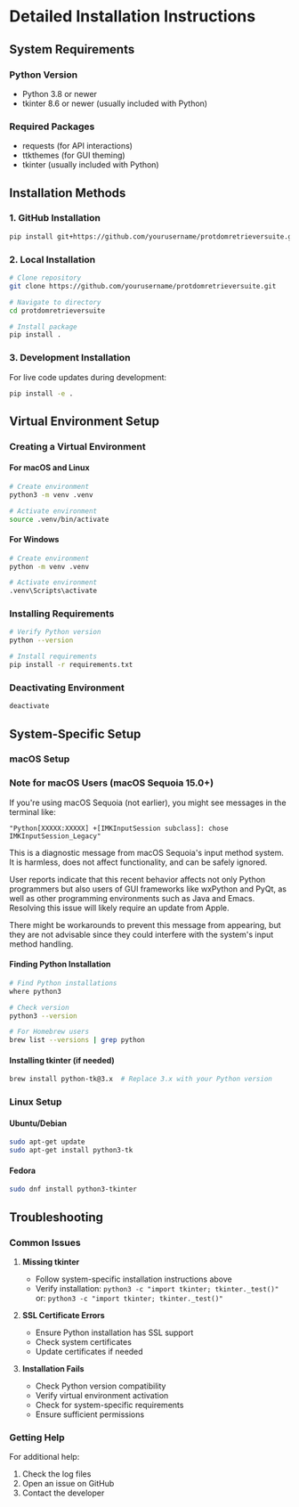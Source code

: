 # Detailed Installation Instructions

## System Requirements

### Python Version
- Python 3.8 or newer
- tkinter 8.6 or newer (usually included with Python)

### Required Packages
- requests (for API interactions)
- ttkthemes (for GUI theming)
- tkinter (usually included with Python)

## Installation Methods

### 1. GitHub Installation
```bash
pip install git+https://github.com/yourusername/protdomretrieversuite.git
```

### 2. Local Installation
```bash
# Clone repository
git clone https://github.com/yourusername/protdomretrieversuite.git

# Navigate to directory
cd protdomretrieversuite

# Install package
pip install .
```

### 3. Development Installation
For live code updates during development:
```bash
pip install -e .
```

## Virtual Environment Setup

### Creating a Virtual Environment

#### For macOS and Linux
```bash
# Create environment
python3 -m venv .venv

# Activate environment
source .venv/bin/activate
```

#### For Windows
```bash
# Create environment
python -m venv .venv

# Activate environment
.venv\Scripts\activate
```

### Installing Requirements
```bash
# Verify Python version
python --version

# Install requirements
pip install -r requirements.txt
```

### Deactivating Environment
```bash
deactivate
```

## System-Specific Setup

### macOS Setup

### Note for macOS Users (macOS Sequoia 15.0+)
If you're using macOS Sequoia (not earlier), you might see messages in the terminal like:
```
"Python[XXXXX:XXXXX] +[IMKInputSession subclass]: chose IMKInputSession_Legacy"
```
This is a diagnostic message from macOS Sequoia's input method system.
It is harmless, does not affect functionality, and can be safely ignored.

User reports indicate that this recent behavior affects not only Python programmers 
but also users of GUI frameworks like wxPython and PyQt, as well as other 
programming environments such as Java and Emacs. Resolving this issue will likely 
require an update from Apple.

There might be workarounds to prevent this message from appearing, but they are not 
advisable since they could interfere with the system's input method handling.

#### Finding Python Installation
```bash
# Find Python installations
where python3

# Check version
python3 --version

# For Homebrew users
brew list --versions | grep python
```

#### Installing tkinter (if needed)
```bash
brew install python-tk@3.x  # Replace 3.x with your Python version
```

### Linux Setup

#### Ubuntu/Debian
```bash
sudo apt-get update
sudo apt-get install python3-tk
```

#### Fedora
```bash
sudo dnf install python3-tkinter
```

## Troubleshooting

### Common Issues

1. **Missing tkinter**
   - Follow system-specific installation instructions above
   - Verify installation: `python3 -c "import tkinter; tkinter._test()"`  
                      or: `python3 -c "import tkinter; tkinter._test()"`

2. **SSL Certificate Errors**
   - Ensure Python installation has SSL support
   - Check system certificates
   - Update certificates if needed

3. **Installation Fails**
   - Check Python version compatibility
   - Verify virtual environment activation
   - Check for system-specific requirements
   - Ensure sufficient permissions

### Getting Help
For additional help:
1. Check the log files
2. Open an issue on GitHub
3. Contact the developer
